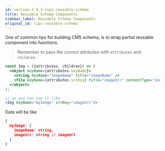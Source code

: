 ```yaml
---
id: version-2.8.3-tips-reusable-schema
title: Reusable Schema Components
sidebar_label: Reusable Schema Components
original_id: tips-reusable-schema
---
```


One of common tips for building CMS schema, is to wrap partial reusable component into functions.

> Remember to pass the correct attributes with `attributes` and `children`. 

```jsx
const Img = ({attributes, children}) => (
  <object keyName={attributes.keyName}>
    <string keyName="imageName" title="imageName" />
    <file keyName={attributes.srcKey} title="imageSrc" contentType="images/*" />
  </object>
);

// so you can use it like
<Img keyName="myImage" srcKey="imageSrc"/>

```

Data will be like

```json
{
  myImage: {
    imageName: string,
    imageSrc: string // imageUrl
  }
}
```
